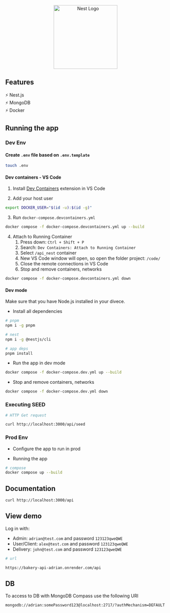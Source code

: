 <p align="center">
  <a href="http://nestjs.com/" target="blank"><img src="https://nestjs.com/img/logo-small.svg" width="200" alt="Nest Logo" /></a>
</p>

## Features

⚡️ Nest.js\
⚡️ MongoDB\
⚡️ Docker

## Running the app

### Dev Env

#### Create `.env` file based on `.env.template`

```bash
touch .env
```

#### Dev containers - VS Code

1. Install [Dev Containers](https://marketplace.visualstudio.com/items?itemName=ms-vscode-remote.remote-containers) extension in VS Code

2. Add your host user

```bash
export DOCKER_USER="$(id -u):$(id -g)"
```

3. Run `docker-compose.devcontainers.yml`

```bash
docker compose -f docker-compose.devcontainers.yml up --build
```

4. Attach to Running Container
   1. Press down: `Ctrl + Shift + P`
   2. Search: `Dev Containers: Attach to Running Container`
   3. Select `/api_nest` container
   4. New VS Code window will open, so open the folder project: `/code/`
   5. Close the remote connections in VS Code
   6. Stop and remove containers, networks

```bash
docker compose -f docker-compose.devcontainers.yml down
```

#### Dev mode

Make sure that you have Node.js installed in your divece.

- Install all dependencies

```bash
# pnpm
npm i -g pnpm

# nest
npm i -g @nestjs/cli

# app deps
pnpm install
```

- Run the app in dev mode

```bash
docker compose -f docker-compose.dev.yml up --build
```

- Stop and remove containers, networks

```bash
docker compose -f docker-compose.dev.yml down
```

### Executing SEED

```bash
# HTTP Get request

curl http://localhost:3000/api/seed
```

### Prod Env

- Configure the app to run in prod

- Running the app

```bash
# compose
docker compose up --build
```

## Documentation

```bash
curl http://localhost:3000/api
```

## View demo

Log in with:

- Admin: `adrian@test.com` and password `123123qweQWE`
- User/Client: `alex@test.com` and password `123123qweQWE`
- Delivery: `john@test.com` and password `123123qweQWE`

```bash
# url

https://bakery-api-adrian.onrender.com/api
```

## DB

To access to DB with MongoDB Compass use the following URI

```bash
mongodb://adrian:somePassword123@localhost:2717/?authMechanism=DEFAULT
```

